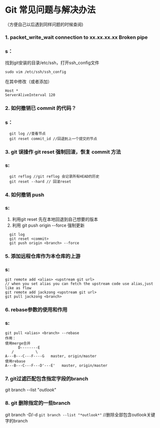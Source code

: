 # Git 常见问题与解决办法
（方便自己以后遇到同样问题的时候查阅)

### 1. packet_write_wait connection to xx.xx.xx.xx Broken pipe   
### s：
  找到git安装的目录/etc/ssh，打开ssh_config文件
  ```
  sudo vim /etc/ssh/ssh_config 
  ```
  在其中修改（或者添加）
  ```
  Host *
  ServerAliveInterval 120
  ```
### 2. 如何撤销已 commit 的代码？
### s：
```
  git log //查看节点
  git reset commit_id //回退到上一个提交的节点
```
### 3. git 误操作 git reset 强制回滚，恢复 commit 方法
### s:
```
  git reflog //git reflog 会记录所有HEAD的历史
  git reset --hard // 回滚reset
```
### 4. 如何撤销 push
### s:
1. 利用git reset 先在本地回退到自己想要的版本
2. 利用 git push origin <branch> --force 强制更新
```
  git log
  git reset <commit>
  git push origin <branch> --force
```
### 5. 添加远程仓库作为本仓库的上游
### s:  
  ```
  git remote add <alias> <upstream git url> 
  // when you set alias you can fetch the upstream code use alias,just like as flow
  git remote add jackzong <upstream git url>
  git pull jackzong <branch>
  ```
### 6. rebase参数的使用和作用
### s:
  ```
  git pull <alias> <branch> --rebase
  作用：
  使用merge合并
        D--------E  
     /          \
A---B---C---F----G   master, origin/master
  使用rebase
  A---B---C---F---D'---E'   master, origin/master
  ```
### 7. git过滤匹配包含指定字段的branch
  git branch --list "*outlook*"
### 8. git 删除指定的一些branch
  git branch -D/-d `git branch --list "*outlook*"` //删除全部包含outlook关键字的branch
